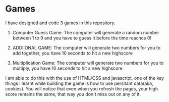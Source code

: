 # Games

I have designed and code 3 games in this repository.

1. Computer Guess Game:
The computer will generate a random number between 1 to 9 and you have to guess it before the time reaches 0!

2. ADDIIONAL GAME:
The computer will generate two numbers for you to add together, you have 10 seconds to hit a new highscore

3. Multiplication Game:
The computer will generate two numbers for you to multiply, you have 10 seconds to hit a new highscore


I am able to do this with the use of HTML/CSS and javascript,
one of the key things i learnt while building the game is how to use persitant data(aka, cookies). You will notice that even when you
refresh the pages, your high score remains the same, that way you don't miss out on any of it.
